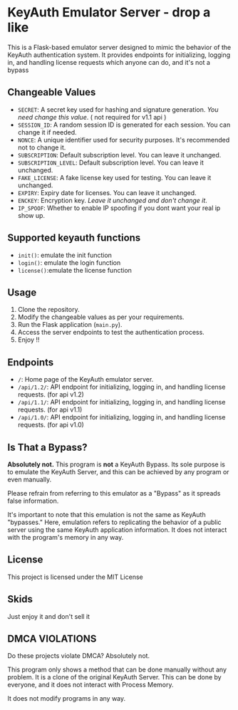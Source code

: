 # KeyAuth Emulator Server - drop a like

This is a Flask-based emulator server designed to mimic the behavior of the KeyAuth authentication system. It provides endpoints for initializing, logging in, and handling license requests which anyone can do, and it's not a bypass 


## Changeable Values

- `SECRET`: A secret key used for hashing and signature generation. *You need change this value*. ( not required for v1.1 api )
- `SESSION_ID`: A random session ID is generated for each session. You can change it if needed.
- `NONCE`: A unique identifier used for security purposes. It's recommended not to change it.
- `SUBSCRIPTION`: Default subscription level. You can leave it unchanged.
- `SUBSCRIPTION_LEVEL`: Default subscription level. You can leave it unchanged.
- `FAKE_LICENSE`: A fake license key used for testing. You can leave it unchanged.
- `EXPIRY`: Expiry date for licenses. You can leave it unchanged.
- `ENCKEY`: Encryption key. *Leave it unchanged and don't change it*.
- `IP_SPOOF`: Whether to enable IP spoofing if you dont want your real ip show up.

## Supported keyauth functions

- `init()`: emulate the init function
- `login()`: emulate the login function
- `license()`:emulate the license function

## Usage

1. Clone the repository.
2. Modify the changeable values as per your requirements.
3. Run the Flask application (`main.py`).
4. Access the server endpoints to test the authentication process.
5. Enjoy !!

## Endpoints

- `/`: Home page of the KeyAuth emulator server.
- `/api/1.2/`: API endpoint for initializing, logging in, and handling license requests. (for api v1.2)
- `/api/1.1/`: API endpoint for initializing, logging in, and handling license requests. (for api v1.1)
- `/api/1.0/`: API endpoint for initializing, logging in, and handling license requests. (for api v1.0)

## Is That a Bypass?

**Absolutely not.** This program is **not** a KeyAuth Bypass. Its sole purpose is to emulate the KeyAuth Server, and this can be achieved by any program or even manually.

Please refrain from referring to this emulator as a "Bypass" as it spreads false information.

It's important to note that this emulation is not the same as KeyAuth "bypasses." Here, emulation refers to replicating the behavior of a public server using the same KeyAuth application information. It does not interact with the program's memory in any way.

## License

This project is licensed under the MIT License

## Skids

Just enjoy it and don't sell it

## DMCA VIOLATIONS

Do these projects violate DMCA? Absolutely not.

This program only shows a method that can be done manually without any problem. It is a clone of the original KeyAuth Server. This can be done by everyone, and it does not interact with Process Memory.

It does not modify programs in any way.
